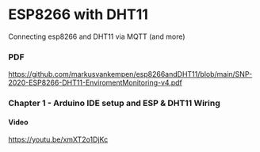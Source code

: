 # ESP8266 with DHT11 
Connecting esp8266 and DHT11 via MQTT (and more) 
### PDF
https://github.com/markusvankempen/esp8266andDHT11/blob/main/SNP-2020-ESP8266-DHT11-EnviromentMonitoring-v4.pdf

### Chapter 1 - Arduino IDE setup and ESP & DHT11 Wiring
#### Video
https://youtu.be/xmXT2o1DjKc


